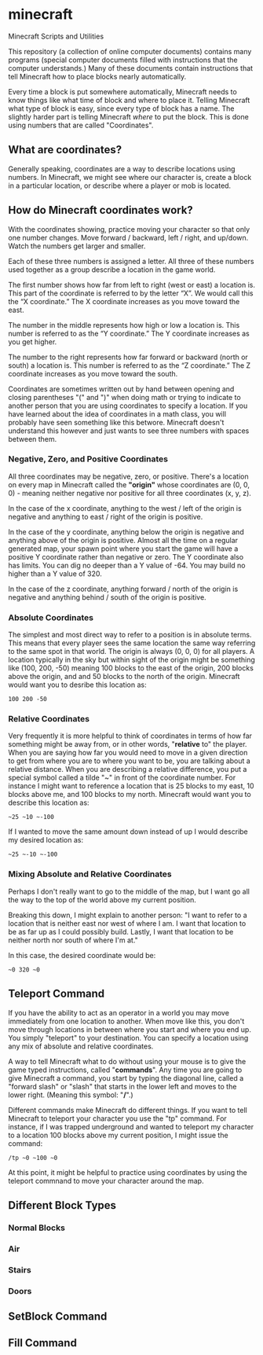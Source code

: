 # minecraft
Minecraft Scripts and Utilities

This repository (a collection of online computer documents) contains many programs (special computer documents filled with instructions that the computer understands.)   Many of these documents contain instructions that tell Minecraft how to place blocks nearly automatically.   

Every time a block is put somewhere automatically, Minecraft needs to know things like what time of block and where to place it.   Telling Minecraft what type of block is easy, since every type of block has a name.  The slightly harder part is telling Minecraft *where* to put the block.   This is done using numbers that are called "Coordinates".

<h2>What are coordinates?</h2>   
Generally speaking, coordinates are a way to describe locations using numbers.    In Minecraft, we might see where our character is, create a block in a particular location, or describe where a player or mob is located.

<h2>How do Minecraft coordinates work?</h2>

With the coordinates showing, practice moving your character so that only one number changes.  Move forward / backward, left / right, and up/down.   Watch the numbers get larger and smaller.

Each of these three numbers is assigned a letter.   All three of these numbers used together as a group describe a location in the game world.

The first number shows how far from left to right (west or east) a location is.   This part of the coordinate is referred to by the letter “X”.  We would call this the “X coordinate.”   The X coordinate increases as you move toward the east.

The number in the middle represents how high or low a location is.  This number is referred to as the “Y coordinate.”    The Y coordinate increases as you get higher.

The number to the right represents how far forward or backward (north or south) a location is.  This number is referred to as the “Z coordinate.”   The Z coordinate increases as you move toward the south.

Coordinates are sometimes written out by hand between opening and closing parentheses "(" and ")" when doing math or trying to indicate to another person that you are using coordinates to specify a location.  If you have learned about the idea of coordinates in a math class, you will probably have seen something like this betwore.  Minecraft doesn't understand this however and just wants to see three numbers with spaces between them.

<h3>Negative, Zero, and Positive Coordinates</h3>

All three coordinates may be negative, zero, or positive.   There's a location on every map in Minecraft called the <b>"origin"</b> whose coordinates are (0, 0, 0) - meaning neither negative nor positive for all three coordinates (x, y, z).  

In the case of the x coordinate, anything to the west / left of the origin is negative and anything to east / right of the origin is positive.

In the case of the y coordinate, anything below the origin is negative and anything above of the origin is positive.  Almost all the time on a regular generated map, your spawn point where you start the game will have a positive Y coordinate rather than negative or zero.   The Y coordinate also has limits.  You can dig no deeper than a Y value of -64.   You may build no higher than a Y value of 320.

In the case of the z coordinate, anything forward / north of the origin is negative and anything behind / south of the origin is positive.

<h3>Absolute Coordinates</h3>

The simplest and most direct way to refer to a position is in absolute terms.   This means that every player sees the same location the same way referring to the same spot in that world.   The origin is always (0, 0, 0) for all players.  A location typically in the sky but within sight of the origin might be something like (100, 200, -50) meaning 100 blocks to the east of the origin, 200 blocks above the origin, and and 50 blocks to the north of the origin.   Minecraft would want you to desribe this location as:
```
100 200 -50
```

<h3>Relative Coordinates</h3>

Very frequently it is more helpful to think of coordinates in terms of how far something might be away from, or in other words, "<b>relative</b> to" the player.   When you are saying how far you would need to move in a given direction to get from where you are to where you want to be, you are talking about a relative distance.  When you are describing a relative difference, you put a special symbol called a tilde "~" in front of the coordinate number. For instance I might want to reference a location that is 25 blocks to my east, 10 blocks above me, and 100 blocks to my north.  Minecraft would want you to describe this location as:
```
~25 ~10 ~-100
```

If I wanted to move the same amount down instead of up I would describe my desired location as:
```
~25 ~-10 ~-100
```


<h3>Mixing Absolute and Relative Coordinates</h3>

Perhaps I don't really want to go to the middle of the map, but I want go all the way to the top of the world above my current position.

Breaking this down, I might explain to another person:  "I want to refer to a location that is neither east nor west of where I am.  I want that location to be as far up as I could possibly build.   Lastly, I want that location to be neither north nor south of where I'm at."

In this case, the desired coordinate would be:
```
~0 320 ~0
```

<h2>Teleport Command</h2>

If you have the ability to act as an operator in a world you may move immediately from one location to another.  When move like this, you don't move through locations in between where you start and where you end up.  You simply "teleport" to your destination.   You can specify a location using any mix of absolute and relative coordinates.

A way to tell Minecraft what to do without using your mouse is to give the game typed instructions, called "<b>commands</b>".   Any time you are going to give Minecraft a command, you start by typing the diagonal line, called a "forward slash" or "slash" that starts in the lower left and moves to the lower right. (Meaning this symbol:  "<b>/</b>".) 

Different commands make Minecraft do different things.   If you want to tell Minecraft to teleport your character you use the "tp" command.  For instance, if I was trapped underground and wanted to teleport my character to a location 100 blocks above my current position, I might issue the command:
```
/tp ~0 ~100 ~0
```

At this point, it might be helpful to practice using coordinates by using the teleport commnand to move your character around the map.  

<h2>Different Block Types</h2>

<h3>Normal Blocks</h3>

<h3>Air</h3>

<h3>Stairs</h3>

<h3>Doors</h3>


<h2>SetBlock Command</h2>


<h2>Fill Command</h2>



